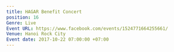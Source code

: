 ```yaml
---
title: HAGAR Benefit Concert
position: 16
Genre: Live
Event URL: https://www.facebook.com/events/1524771664255661/
Venue: Hanoi Rock City
Event date: 2017-10-22 07:00:00 +07:00
---
```


